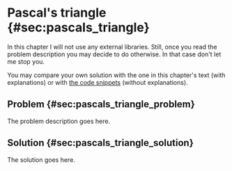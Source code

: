 # Pascal's triangle {#sec:pascals_triangle}

In this chapter I will not use any external libraries. Still, once you read the
problem description you may decide to do otherwise. In that case don't let me
stop you.

You may compare your own solution with the one in this chapter's text (with
explanations) or with [the code
snippets](https://github.com/b-lukaszuk/BS_wJ_eng/tree/main/code_snippets/pascals_triangle)
(without explanations).

## Problem {#sec:pascals_triangle_problem}

The problem description goes here.

## Solution {#sec:pascals_triangle_solution}

The solution goes here.
